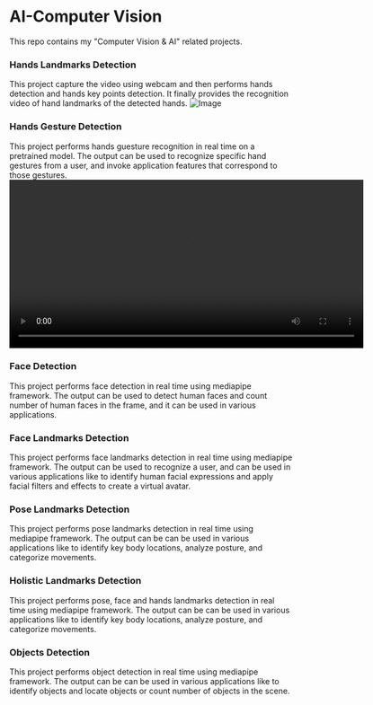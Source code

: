 # AI-Computer Vision
This repo contains my "Computer Vision &amp; AI" related projects.

### Hands Landmarks Detection
This project capture the video using webcam and then performs hands detection and hands key points detection. It finally provides the recognition video of hand landmarks of the detected hands.
<img src="Hands_Gestures_Recognition/8Hand_Guestures_Recognition/OutputVideo1.webm" alt="Image" width=""/>

### Hands Gesture Detection
This project performs hands guesture recognition in real time on a pretrained model. The output can be used to recognize specific hand gestures from a user, and invoke application features that correspond to those gestures.
<video width="630" height="300" src="Hands_Gestures_Recognition/8Hand_Guestures_Recognition/OutputVideo1.webm" controls></video>

### Face Detection
This project performs face detection in real time using mediapipe framework. The output can be used to detect human faces and count number of human faces in the frame, and it can be used in various applications.

### Face Landmarks Detection
This project performs face landmarks detection in real time using mediapipe framework. The output can be used to recognize a user, and can be used in various applications like to identify human facial expressions and apply facial filters and effects to create a virtual avatar.

### Pose Landmarks Detection
This project performs pose landmarks detection in real time using mediapipe framework. The output can be can be used in various applications like to identify key body locations, analyze posture, and categorize movements.

### Holistic Landmarks Detection
This project performs pose, face and hands landmarks detection in real time using mediapipe framework. The output can be can be used in various applications like to identify key body locations, analyze posture, and categorize movements.

### Objects Detection
This project performs object detection in real time using mediapipe framework. The output can be can be used in various applications like to identify objects and locate objects or count number of objects in the scene.
